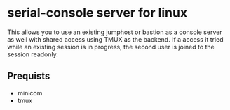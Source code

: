 # serial-console server for linux
This allows you to use an existing jumphost or bastion as a console server as
well with shared access using TMUX as the backend. If a access it tried while 
an existing session is in progress, the second user is joined to the session 
readonly.

## Prequists
* minicom
* tmux


